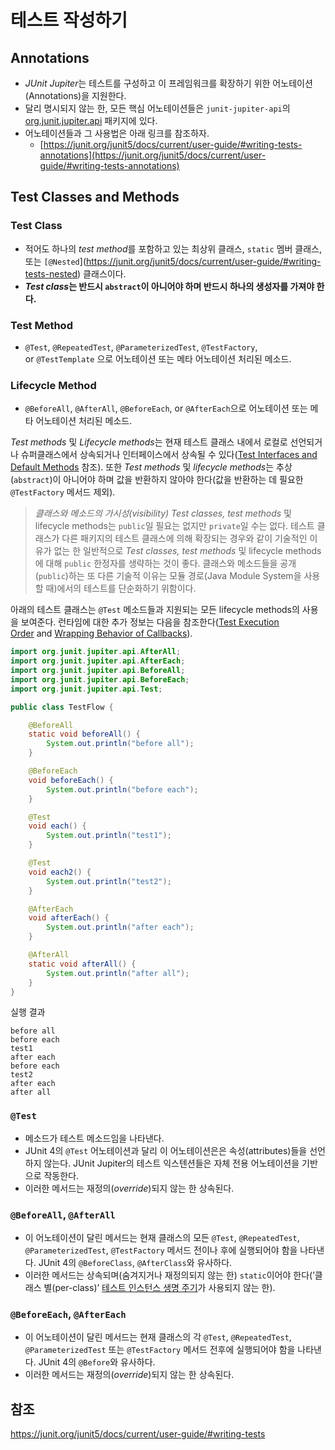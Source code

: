 # 테스트 작성하기

## **Annotations**

- *JUnit Jupiter*는 테스트를 구성하고 이 프레임워크를 확장하기 위한 어노테이션(Annotations)을 지원한다.
- 달리 명시되지 않는 한, 모든 핵심 어노테이션들은 `junit-jupiter-api`의 [org.junit.jupiter.api](https://junit.org/junit5/docs/current/api/org.junit.jupiter.api/org/junit/jupiter/api/package-summary.html) 패키지에 있다.
- 어노테이션들과 그 사용법은 아래 링크를 참조하자.
    - [https://junit.org/junit5/docs/current/user-guide/#writing-tests-annotations](https://junit.org/junit5/docs/current/user-guide/#writing-tests-annotations)

## Test Classes and Methods

### Test Class

- 적어도 하나의 *test method*를 포함하고 있는 최상위 클래스, `static` 멤버 클래스, 또는 `[@Nested`](https://junit.org/junit5/docs/current/user-guide/#writing-tests-nested) 클래스이다.
- ***Test class*는 반드시 `abstract`이 아니어야 하며 반드시 하나의 생성자를 가져야 한다.**

### Test Method

- `@Test`, `@RepeatedTest`, `@ParameterizedTest`, `@TestFactory`, or `@TestTemplate` 으로 어노테이션 또는 메타 어노테이션 처리된 메소드.

### Lifecycle Method

- `@BeforeAll`, `@AfterAll`, `@BeforeEach`, or `@AfterEach`으로 어노테이션 또는 메타 어노테이션 처리된 메소드.

*Test methods* 및 *Lifecycle methods*는 현재 테스트 클래스 내에서 로컬로 선언되거나 슈퍼클래스에서 상속되거나 인터페이스에서 상속될 수 있다([Test Interfaces and Default Methods](https://junit.org/junit5/docs/current/user-guide/#writing-tests-test-interfaces-and-default-methods) 참조). 또한 *Test methods* 및 *lifecycle methods*는 추상(`abstract`)이 아니어야 하며 값을 반환하지 않아야 한다(값을 반환하는 데 필요한 `@TestFactory` 메서드 제외).

> *클래스와 메소드의 가시성(visibility)*
*Test classes, test methods* 및 lifecycle methods는 `public`일 필요는 없지만 `private`일 수는 없다.
테스트 클래스가 다른 패키지의 테스트 클래스에 의해 확장되는 경우와 같이 기술적인 이유가 없는 한 일반적으로 *Test classes, test methods* 및 lifecycle methods에 대해 `public` 한정자를 생략하는 것이 좋다. 클래스와 메소드들을 공개(`public`)하는 또 다른 기술적 이유는 모듈 경로(Java Module System을 사용할 때)에서의 테스트를 단순화하기 위함이다.
> 

아래의 테스트 클래스는 `@Test` 메소드들과 지원되는 모든 lifecycle methods의 사용을 보여준다. 런타임에 대한 추가 정보는 다음을 참조한다([Test Execution Order](https://junit.org/junit5/docs/current/user-guide/#writing-tests-test-execution-order) and [Wrapping Behavior of Callbacks](https://junit.org/junit5/docs/current/user-guide/#extensions-execution-order-wrapping-behavior)).

```java
import org.junit.jupiter.api.AfterAll;
import org.junit.jupiter.api.AfterEach;
import org.junit.jupiter.api.BeforeAll;
import org.junit.jupiter.api.BeforeEach;
import org.junit.jupiter.api.Test;

public class TestFlow {

    @BeforeAll
    static void beforeAll() {
        System.out.println("before all");
    }

    @BeforeEach
    void beforeEach() {
        System.out.println("before each");
    }

    @Test
    void each() {
        System.out.println("test1");
    }

    @Test
    void each2() {
        System.out.println("test2");
    }

    @AfterEach
    void afterEach() {
        System.out.println("after each");
    }

    @AfterAll
    static void afterAll() {
        System.out.println("after all");
    }
}
```

실행 결과

```
before all
before each
test1
after each
before each
test2
after each
after all
```

### `@Test`

- 메소드가 테스트 메소드임을 나타낸다.
- JUnit 4의 `@Test` 어노테이션과 달리 이 어노테이션은은 속성(attributes)들을 선언하지 않는다. JUnit Jupiter의 테스트 익스텐션들은 자체 전용 어노테이션을 기반으로 작동한다.
- 이러한 메서드는 재정의(*override*)되지 않는 한 상속된다.

### `@BeforeAll`, `@AfterAll`

- 이 어노테이션이 달린 메서드는 현재 클래스의 모든 `@Test`, `@RepeatedTest`, `@ParameterizedTest`, `@TestFactory` 메서드 전이나 후에 실행되어야 함을 나타낸다. JUnit 4의 `@BeforeClass`, `@AfterClass`와 유사하다.
- 이러한 메서드는 상속되며(숨겨지거나 재정의되지 않는 한) `static`이어야 한다(’클래스 별(per-class)’ [테스트 인스턴스 생명 주기](https://junit.org/junit5/docs/current/user-guide/#writing-tests-test-instance-lifecycle)가 사용되지 않는 한).

### `@BeforeEach`, `@AfterEach`

- 이 어노테이션이 달린 메서드는 현재 클래스의 각 `@Test`, `@RepeatedTest`, `@ParameterizedTest` 또는 `@TestFactory` 메서드 전후에 실행되어야 함을 나타낸다. JUnit 4의 `@Before`와 유사하다.
- 이러한 메서드는 재정의(*override*)되지 않는 한 상속된다.

## 참조

https://junit.org/junit5/docs/current/user-guide/#writing-tests
